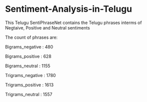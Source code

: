 # Sentiment-Analysis-in-Telugu

This Telugu SentiPhraseNet contains the Telugu phrases interms of Negtaive, Positive and Neutral sentiments

The count of phrases are:

Bigrams_negative :  480

Bigrams_positive :  628

Bigrams_neutral  :  1155 

Trigrams_negative :  1780

Trigrams_positive :  1613  

Trigrams_neutral  :  1557
